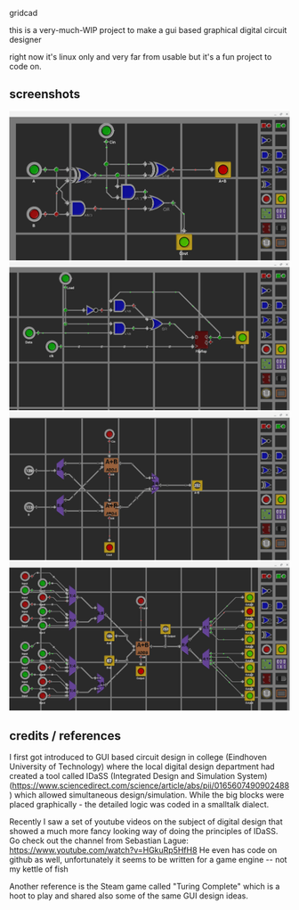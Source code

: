 gridcad

this is a very-much-WIP project to make a gui based graphical digital
circuit designer

right now it's linux only and very far from usable but it's a fun project
to code on.



screenshots
-----------
![Full Adder](screenshots/fulladder.png)
![Register from a flipflop](screenshots/register1.png)
![Implementation of the Add8 element](screenshots/add8.png)
![Testbech for the Add8 element](screenshots/add8hub.png)


credits / references
--------------------
I first got introduced to GUI based circuit design in college (Eindhoven
University of Technology) where the local digital design department
had created a tool called IDaSS (Integrated Design and Simulation System)
(https://www.sciencedirect.com/science/article/abs/pii/0165607490902488)
which allowed simultaneous design/simulation. While the big blocks 
were placed graphically - the detailed logic was coded in a smalltalk dialect.

Recently I saw a set of youtube videos on the subject of digital design
that showed a much more fancy looking way of doing the principles of IDaSS.
Go check out the channel from Sebastian Lague:
https://www.youtube.com/watch?v=HGkuRp5HfH8
He even has code on github as well, unfortunately it seems to be 
written for a game engine -- not my kettle of fish

Another reference is the Steam game called "Turing Complete"
which is a hoot to play and shared also some of the same GUI
design ideas.

